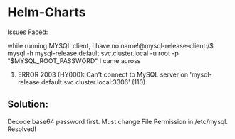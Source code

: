# Helm-Charts
Issues Faced:

while running MYSQL client,
I have no name!@mysql-release-client:/$ mysql -h mysql-release.default.svc.cluster.local -u root -p "$MYSQL_ROOT_PASSWORD"
I came across 

1) ERROR 2003 (HY000): Can't connect to MySQL server on 'mysql-release.default.svc.cluster.local:3306' (110)

## Solution:
Decode base64 password first.
Must change File Permission in /etc/mysql.
Resolved!

